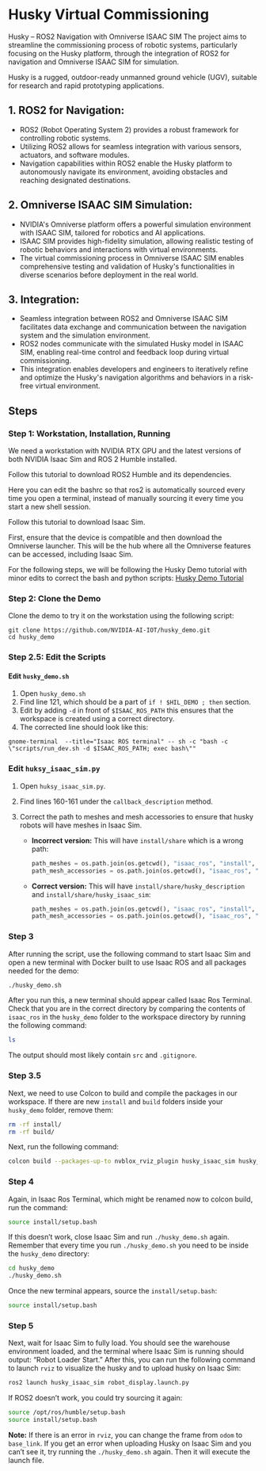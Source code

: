<!--
# How to Upload an Image

To upload an image in Markdown, you can use the following syntax:

```markdown
![Alt text](url_to_image)/ or path
-->

# Husky Virtual Commissioning

Husky – ROS2 Navigation with Omniverse ISAAC SIM
The project aims to streamline the commissioning process of robotic systems, particularly focusing on the Husky platform, through the integration of ROS2 for navigation and Omniverse ISAAC SIM for simulation. 

Husky is a rugged, outdoor-ready unmanned ground vehicle (UGV), suitable for research and rapid prototyping applications.

## 1. ROS2 for Navigation:
- ROS2 (Robot Operating System 2) provides a robust framework for controlling robotic systems.
- Utilizing ROS2 allows for seamless integration with various sensors, actuators, and software modules.
- Navigation capabilities within ROS2 enable the Husky platform to autonomously navigate its environment, avoiding obstacles and reaching designated destinations.

## 2. Omniverse ISAAC SIM Simulation:
- NVIDIA's Omniverse platform offers a powerful simulation environment with ISAAC SIM, tailored for robotics and AI applications.
- ISAAC SIM provides high-fidelity simulation, allowing realistic testing of robotic behaviors and interactions with virtual environments.
- The virtual commissioning process in Omniverse ISAAC SIM enables comprehensive testing and validation of Husky's functionalities in diverse scenarios before deployment in the real world.

## 3. Integration:
- Seamless integration between ROS2 and Omniverse ISAAC SIM facilitates data exchange and communication between the navigation system and the simulation environment.
- ROS2 nodes communicate with the simulated Husky model in ISAAC SIM, enabling real-time control and feedback loop during virtual commissioning.
- This integration enables developers and engineers to iteratively refine and optimize the Husky's navigation algorithms and behaviors in a risk-free virtual environment.

## Steps

### Step 1: Workstation, Installation, Running
We need a workstation with NVIDIA RTX GPU and the latest versions of both NVIDIA Isaac Sim and ROS 2 Humble installed.

Follow this tutorial to download ROS2 Humble and its dependencies. 

Here you can edit the bashrc so that ros2 is automatically sourced every time you open a terminal, instead of manually sourcing it every time you start a new shell session.

Follow this tutorial to download Isaac Sim. 

First, ensure that the device is compatible and then download the Omniverse launcher. This will be the hub where all the Omniverse features can be accessed, including Isaac Sim.

For the following steps, we will be following the Husky Demo tutorial with minor edits to correct the bash and python scripts: [Husky Demo Tutorial](https://github.com/NVIDIA-AI-IOT/husky_demo/blob/main/README.md)

### Step 2: Clone the Demo
Clone the demo to try it on the workstation using the following script:

```console
git clone https://github.com/NVIDIA-AI-IOT/husky_demo.git
cd husky_demo
```

### Step 2.5: Edit the Scripts

#### Edit `husky_demo.sh`

1. Open `husky_demo.sh`
2. Find line 121, which should be a part of `if ! $HIL_DEMO ; then` section.
3. Edit by adding `-d` in front of `$ISAAC_ROS_PATH` this ensures that the workspace is created using a correct directory.
4. The corrected line should look like this:

```console
gnome-terminal  --title="Isaac ROS terminal" -- sh -c "bash -c \"scripts/run_dev.sh -d $ISAAC_ROS_PATH; exec bash\""
```

### Edit `huksy_isaac_sim.py`

1. Open `huksy_isaac_sim.py`.
2. Find lines 160-161 under the `callback_description` method.
3. Correct the path to meshes and mesh accessories to ensure that husky robots will have meshes in Isaac Sim.

   - **Incorrect version:** This will have `install/share` which is a wrong path:
     ```python
     path_meshes = os.path.join(os.getcwd(), "isaac_ros", "install", "share", "husky_description", "meshes")
     path_mesh_accessories = os.path.join(os.getcwd(), "isaac_ros", "install", "share", "husky_isaac_sim", "meshes")
     ```

   - **Correct version:** This will have `install/share/husky_description` and `install/share/husky_isaac_sim`:
     ```python
     path_meshes = os.path.join(os.getcwd(), "isaac_ros", "install", "husky_description", "share", "husky_description", "meshes")
     path_mesh_accessories = os.path.join(os.getcwd(), "isaac_ros", "install", "husky_isaac_sim", "share", "husky_isaac_sim", "meshes")
     ```

### Step 3

After running the script, use the following command to start Isaac Sim and open a new terminal with Docker built to use Isaac ROS and all packages needed for the demo:

```sh
./husky_demo.sh
```

After you run this, a new terminal should appear called Isaac Ros Terminal. Check that you are in the correct directory by comparing the contents of `isaac_ros` in the `husky_demo` folder to the workspace directory by running the following command:

```sh
ls
```

The output should most likely contain `src` and `.gitignore`.

### Step 3.5

Next, we need to use Colcon to build and compile the packages in our workspace. If there are new `install` and `build` folders inside your `husky_demo` folder, remove them:

```sh
rm -rf install/
rm -rf build/
```

Next, run the following command:

```sh
colcon build --packages-up-to nvblox_rviz_plugin husky_isaac_sim husky_description xacro
```

### Step 4

Again, in Isaac Ros Terminal, which might be renamed now to colcon build, run the command:

```sh
source install/setup.bash
```

If this doesn’t work, close Isaac Sim and run `./husky_demo.sh` again. Remember that every time you run `./husky_demo.sh` you need to be inside the `husky_demo` directory:

```sh
cd husky_demo
./husky_demo.sh
```

Once the new terminal appears, source the `install/setup.bash`:

```sh
source install/setup.bash
```

### Step 5

Next, wait for Isaac Sim to fully load. You should see the warehouse environment loaded, and the terminal where Isaac Sim is running should output: “Robot Loader Start.” After this, you can run the following command to launch `rviz` to visualize the husky and to upload husky on Isaac Sim:

```sh
ros2 launch husky_isaac_sim robot_display.launch.py
```

If ROS2 doesn’t work, you could try sourcing it again:

```sh
source /opt/ros/humble/setup.bash
source install/setup.bash
```

**Note:** If there is an error in `rviz`, you can change the frame from `odom` to `base_link`. If you get an error when uploading Husky on Isaac Sim and you can’t see it, try running the `./husky_demo.sh` again. Then it will execute the launch file.
